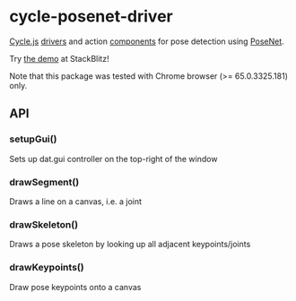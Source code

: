 <!-- This README.md is automatically generated. Edit the JSDoc comments in source code or the md files in docs/readmes/. -->

# cycle-posenet-driver

[Cycle.js](http://cycle.js.org/) [drivers](https://cycle.js.org/drivers.html) and action [components](https://cycle.js.org/components.html) for pose detection using [PoseNet](https://github.com/tensorflow/tfjs-models/tree/master/posenet).

Try [the demo](https://stackblitz.com/edit/cycle-robot-drivers-demos-posenet) at StackBlitz!

Note that this package was tested with Chrome browser (>= 65.0.3325.181) only.

## API

<!-- Start src/index.ts -->

<!-- End src/index.ts -->

<!-- Start src/pose_detection.tsx -->

### setupGui()

Sets up dat.gui controller on the top-right of the window

<!-- End src/pose_detection.tsx -->

<!-- Start src/utils.ts -->

### drawSegment()

Draws a line on a canvas, i.e. a joint

### drawSkeleton()

Draws a pose skeleton by looking up all adjacent keypoints/joints

### drawKeypoints()

Draw pose keypoints onto a canvas

<!-- End src/utils.ts -->

